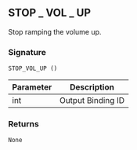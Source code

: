 ## STOP \_  VOL \_  UP
Stop ramping the volume up.


### Signature

`STOP_VOL_UP ()`


| Parameter | Description |
| --- | --- |
| int | Output Binding ID |


### Returns

`None`